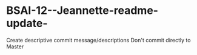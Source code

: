 # BSAI-12--Jeannette-readme-update-
Create descriptive commit message/descriptions
Don't commit directly to Master
